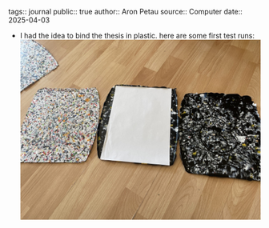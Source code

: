 tags:: journal
public:: true
author:: Aron Petau
source:: Computer
date:: 2025-04-03

- I had the idea to bind the thesis in plastic. here are some first test runs: ![A880BD3E-B2F8-4908-BC5D-0904F8A9CA1A_1_105_c.jpeg](../assets/A880BD3E-B2F8-4908-BC5D-0904F8A9CA1A_1_105_c_1746441628594_0.jpeg)